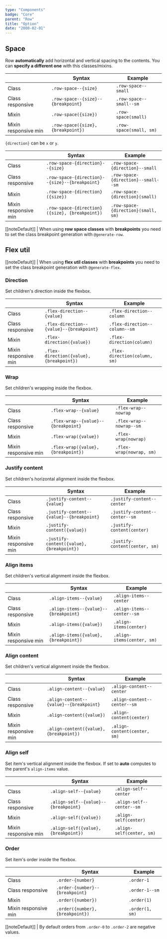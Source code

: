 ```yaml
---
type: "Components"
badge: "Core"
parent: "Row"
title: "Option"
date: "2000-02-01"
---
```


## Space

Row **automatically** add horizontal and vertical spacing to the contents. You can **specify a different one** with this classes/mixins.

<div class="table--scroll">

|                         | Syntax                                    | Example                       |
| ----------------------- | ----------------------------------------- | ----------------------------- |
| Class                   | `.row-space--{size}`                      | `.row-space--small`           |
| Class responsive        | `.row-space--{size}--{breakpoint}`         | `.row-space--small--sm`        |
| Mixin                   | `.row-space({size})`                      | `.row-space(small)`           |
| Mixin responsive min    | `.row-space({size}, {breakpoint})`        | `.row-space(small, sm)`       |

</div>

`{direction}` can be `x` or `y`.

<div class="table--scroll">

|                         | Syntax                                    | Example                       |
| ----------------------- | ----------------------------------------- | ----------------------------- |
| Class                   | `.row-space-{direction}--{size}`                      | `.row-space-{direction}--small`           |
| Class responsive        | `.row-space-{direction}--{size}--{breakpoint}`         | `.row-space-{direction}--small--sm`        |
| Mixin                   | `.row-space-{direction}({size})`                      | `.row-space-{direction}(small)`           |
| Mixin responsive min    | `.row-space-{direction}({size}, {breakpoint})`        | `.row-space-{direction}(small, sm)`       |

</div>

[[noteDefault]]
| When using **row space classes** with **breakpoints** you need to set the class breakpoint generation with `@generate-row`.

<demo>
  <demovanilla src="vanilla/components/row/space-none" mode="grid">
  </demovanilla>
  <demovanilla src="vanilla/components/row/space-tiny" mode="grid">
  </demovanilla>
  <demovanilla src="vanilla/components/row/space-small" mode="grid">
  </demovanilla>
  <demovanilla src="vanilla/components/row/space-medium" mode="grid">
  </demovanilla>
  <demovanilla src="vanilla/components/row/space-big" mode="grid">
  </demovanilla>
  <demovanilla src="vanilla/components/row/space-giant" mode="grid">
  </demovanilla>
  <demovanilla src="vanilla/components/row/space-huge" mode="grid">
  </demovanilla>
</demo>

## Flex util

[[noteDefault]]
| When using **flex util classes** with **breakpoints** you need to set the class breakpoint generation with `@generate-flex`.

### Direction

Set children's direction inside the flexbox.

<div class="table--scroll">

|                         | Syntax                                    | Example                       |
| ----------------------- | ----------------------------------------- | ----------------------------- |
| Class                   | `.flex-direction--{value}`                        | `.flex-direction--column`                   |
| Class responsive        | `.flex-direction--{value}--{breakpoint}`           | `.flex-direction--column--sm`                |
| Mixin                   | `.flex-direction({value})`                        | `.flex-direction(column)`                   |
| Mixin responsive min    | `.flex-direction({value}, {breakpoint})`          | `.flex-direction(column, sm)`               |

</div>

<demo>
  <demovanilla src="vanilla/components/row/direction-row" mode="grid">
  </demovanilla>
  <demovanilla src="vanilla/components/row/direction-row-reverse" mode="grid">
  </demovanilla>
  <demovanilla src="vanilla/components/row/direction-column" mode="grid">
  </demovanilla>
  <demovanilla src="vanilla/components/row/direction-column-reverse" mode="grid">
  </demovanilla>
</demo>

### Wrap

Set children's wrapping inside the flexbox.

<div class="table--scroll">

|                         | Syntax                                    | Example                       |
| ----------------------- | ----------------------------------------- | ----------------------------- |
| Class                   | `.flex-wrap--{value}`                        | `.flex-wrap--nowrap`                   |
| Class responsive        | `.flex-wrap--{value}--{breakpoint}`           | `.flex-wrap--nowrap--sm`                |
| Mixin                   | `.flex-wrap({value})`                        | `.flex-wrap(nowrap)`                   |
| Mixin responsive min    | `.flex-wrap({value}, {breakpoint})`          | `.flex-wrap(nowrap, sm)`               |

</div>

<demo>
  <demovanilla src="vanilla/components/row/wrap" mode="grid">
  </demovanilla>
  <demovanilla src="vanilla/components/row/wrap-reverse" mode="grid">
  </demovanilla>
  <demovanilla src="vanilla/components/row/nowrap" mode="grid">
  </demovanilla>
</demo>

### Justify content

Set children's horizontal alignment inside the flexbox.

<div class="table--scroll">

|                         | Syntax                                    | Example                       |
| ----------------------- | ----------------------------------------- | ----------------------------- |
| Class                   | `.justify-content--{value}`                        | `.justify-content--center`                   |
| Class responsive        | `.justify-content--{value}--{breakpoint}`           | `.justify-content--center--sm`                |
| Mixin                   | `.justify-content({value})`                        | `.justify-content(center)`                   |
| Mixin responsive min    | `.justify-content({value}, {breakpoint})`          | `.justify-content(center, sm)`               |

</div>

<demo>
  <demovanilla src="vanilla/components/row/justify-start" mode="grid">
  </demovanilla>
  <demovanilla src="vanilla/components/row/justify-end" mode="grid">
  </demovanilla>
  <demovanilla src="vanilla/components/row/justify-center" mode="grid">
  </demovanilla>
  <demovanilla src="vanilla/components/row/justify-between" mode="grid">
  </demovanilla>
  <demovanilla src="vanilla/components/row/justify-around" mode="grid">
  </demovanilla>
  <demovanilla src="vanilla/components/row/justify-evenly" mode="grid">
  </demovanilla>
</demo>

### Align items

Set children's vertical alignment inside the flexbox.

<div class="table--scroll">

|                         | Syntax                                    | Example                       |
| ----------------------- | ----------------------------------------- | ----------------------------- |
| Class                   | `.align-items--{value}`                        | `.align-items--center`                   |
| Class responsive        | `.align-items--{value}--{breakpoint}`           | `.align-items--center--sm`                |
| Mixin                   | `.align-items({value})`                        | `.align-items(center)`                   |
| Mixin responsive min    | `.align-items({value}, {breakpoint})`          | `.align-items(center, sm)`               |

</div>

<demo>
  <demovanilla src="vanilla/components/row/items-start" mode="grid">
  </demovanilla>
  <demovanilla src="vanilla/components/row/items-end" mode="grid">
  </demovanilla>
  <demovanilla src="vanilla/components/row/items-center" mode="grid">
  </demovanilla>
  <demovanilla src="vanilla/components/row/items-baseline" mode="grid">
  </demovanilla>
  <demovanilla src="vanilla/components/row/items-stretch" mode="grid">
  </demovanilla>
</demo>

### Align content

Set children's vertical alignment inside the flexbox.

<div class="table--scroll">

|                         | Syntax                                    | Example                       |
| ----------------------- | ----------------------------------------- | ----------------------------- |
| Class                   | `.align-content--{value}`                        | `.align-content--center`                   |
| Class responsive        | `.align-content--{value}--{breakpoint}`           | `.align-content--center--sm`                |
| Mixin                   | `.align-content({value})`                        | `.align-content(center)`                   |
| Mixin responsive min    | `.align-content({value}, {breakpoint})`          | `.align-content(center, sm)`               |

</div>

<demo>
  <demovanilla src="vanilla/components/row/content-start" mode="grid">
  </demovanilla>
  <demovanilla src="vanilla/components/row/content-end" mode="grid">
  </demovanilla>
  <demovanilla src="vanilla/components/row/content-center" mode="grid">
  </demovanilla>
  <demovanilla src="vanilla/components/row/content-between" mode="grid">
  </demovanilla>
  <demovanilla src="vanilla/components/row/content-around" mode="grid">
  </demovanilla>
  <demovanilla src="vanilla/components/row/content-stretch" mode="grid">
  </demovanilla>
</demo>

### Align self

Set item's vertical alignment inside the flexbox.
If set to **auto** computes to the parent's `align-items` value.

<div class="table--scroll">

|                         | Syntax                                    | Example                       |
| ----------------------- | ----------------------------------------- | ----------------------------- |
| Class                   | `.align-self--{value}`                        | `.align-self--center`                   |
| Class responsive        | `.align-self--{value}--{breakpoint}`           | `.align-self--center--sm`                |
| Mixin                   | `.align-self({value})`                        | `.align-self(center)`                   |
| Mixin responsive min    | `.align-self({value}, {breakpoint})`          | `.align-self(center, sm)`               |

</div>

<demo>
  <demovanilla src="vanilla/components/row/self-start" mode="grid">
  </demovanilla>
  <demovanilla src="vanilla/components/row/self-end" mode="grid">
  </demovanilla>
  <demovanilla src="vanilla/components/row/self-center" mode="grid">
  </demovanilla>
  <demovanilla src="vanilla/components/row/self-baseline" mode="grid">
  </demovanilla>
  <demovanilla src="vanilla/components/row/self-stretch" mode="grid">
  </demovanilla>
  <demovanilla src="vanilla/components/row/self-auto" mode="grid">
  </demovanilla>
</demo>

### Order

Set item's order inside the flexbox.

<div class="table--scroll">

|                         | Syntax                                    | Example                       |
| ----------------------- | ----------------------------------------- | ----------------------------- |
| Class                   | `.order-{number}`                        | `.order-1`                   |
| Class responsive        | `.order-{number}--{breakpoint}`           | `.order-1--sm`                |
| Mixin                   | `.order({number})`                        | `.order(1)`                   |
| Mixin responsive min    | `.order({number}, {breakpoint})`          | `.order(1, sm)`               |

</div>

[[noteDefault]]
| By default orders from `.order-0` to `.order-2` are negative values.

<demo>
  <demovanilla src="vanilla/components/row/order" mode="grid">
  </demovanilla>
</demo>

